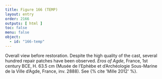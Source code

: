 ```yaml
---
title: Figure 166 (TEMP)
layout: entry
order: 2166
outputs: [ html ]
toc: false
menu: false
object:
  - id: "166-temp"
---
```


Overall view before restoration. Despite the high quality of the cast, several hundred repair patches have been observed. *Eros of Agde*, France, 1st century BCE, H. 63.5 cm (Musée de l’Ephèbe et d’Archéologie Sous-Marine de la Ville d’Agde, France, inv. 2888). See {% cite 'Mille 2012' %}.
